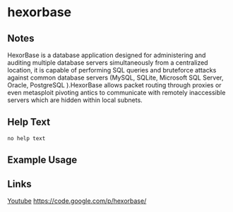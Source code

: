 # hexorbase

Notes
-------
HexorBase is a database application designed for administering and auditing multiple database servers simultaneously from a centralized location, it is capable of performing SQL queries and bruteforce attacks against common database servers (MySQL, SQLite, Microsoft SQL Server, Oracle, PostgreSQL ).HexorBase allows packet routing through proxies or even metasploit pivoting antics to communicate with remotely inaccessible servers which are hidden within local subnets.

Help Text
-------
```
no help text
```

Example Usage
-------

Links
-------
[Youtube](https://www.youtube.com/watch?v=vFt161LMA80)
https://code.google.com/p/hexorbase/

